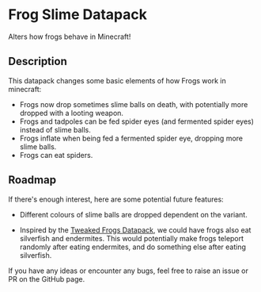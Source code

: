 # Frog Slime Datapack

Alters how frogs behave in Minecraft!

## Description

This datapack changes some basic elements of how Frogs work in minecraft:

- Frogs now drop sometimes slime balls on death, with potentially more dropped with a looting weapon.
- Frogs and tadpoles can be fed spider eyes (and fermented spider eyes) instead of slime balls.
- Frogs inflate when being fed a fermented spider eye, dropping more slime balls.
- Frogs can eat spiders.

## Roadmap

If there's enough interest, here are some potential future features:

- Different colours of slime balls are dropped dependent on the variant.

- Inspired by the [Tweaked Frogs Datapack](https://modrinth.com/datapack/tweaked-frogs), we could have frogs also eat silverfish and endermites. This would potentially make frogs teleport randomly after eating endermites, and do something else after eating silverfish.

If you have any ideas or encounter any bugs, feel free to raise an issue or PR on the GitHub page.
